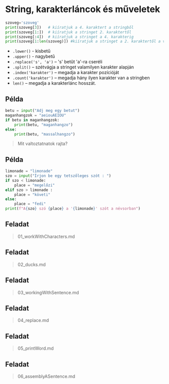 # String, karakterláncok és műveletek

```py
szoveg='szoveg'
print(szoveg[3])   # kiíratjuk a 4. karaktert a stringből
print(szoveg[1:])  # kiíratjuk a stringet 2. karaktertől
print(szoveg[:4])  # kiíratjuk a stringet a 4. karakterig
print(szoveg[1:len(szoveg)]) #kiíratjuk a stringet a 2. karaktertől a végéig.
```

- `.lower()` - kisbetű
- `.upper()` - nagybetű
- `.replace('s', 'a')` – 's' betűt 'a'-ra cseréli
- `.split()` – szétvágja a stringet valamilyen karakter alapján
- `.index('karakter')` – megadja a karakter pozícióját
- `.count('karakter')` – megadja hány ilyen karakter van a stringben
- `len()` – megadja a karakterlánc hosszát.

## Példa
```py
betu = input("Adj meg egy betut")
maganhangzok = "aeiouAEIOU"
if betu in maganhangzok:
    print(betu, "maganhangzo")
else:
    print(betu, "massalhangzo")
```
> Mit valtoztatnatok rajta? 

##  Példa
```py
limonade = "limonade"
szo = input("Írjon be egy tetszőleges szót : ")
if szo < limonade:
    place = "megelőzi"
elif szo > limonade :
    place = "követi"
else:
    place = "fedi"
print(f"A{szo} szó {place} a '{limonade}' szót a névsorban")

```

## Feladat
> 01_workWithCharacters.md

## Feladat
> 02_ducks.md

## Feladat
> 03_workingWithSentence.md
## Feladat
> 04_replace.md
## Feladat
> 05_printWord.md
## Feladat
> 06_assemblyASentence.md
